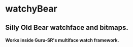 # watchyBear

## Silly Old Bear watchface and bitmaps.

#### Works inside Guru-SR's multiface watch framework.  
